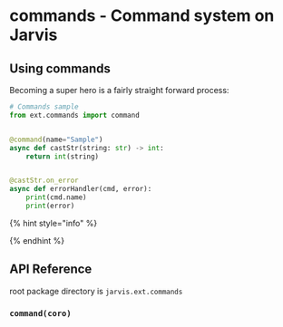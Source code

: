 # commands - Command system on Jarvis

## Using commands

Becoming a super hero is a fairly straight forward process:

```python
# Commands sample
from ext.commands import command


@command(name="Sample")
async def castStr(string: str) -> int:
    return int(string)


@castStr.on_error
async def errorHandler(cmd, error):
    print(cmd.name)
    print(error)

```



{% hint style="info" %}

{% endhint %}

## API Reference

root package directory is `jarvis.ext.commands`

### **`command(coro)`**

